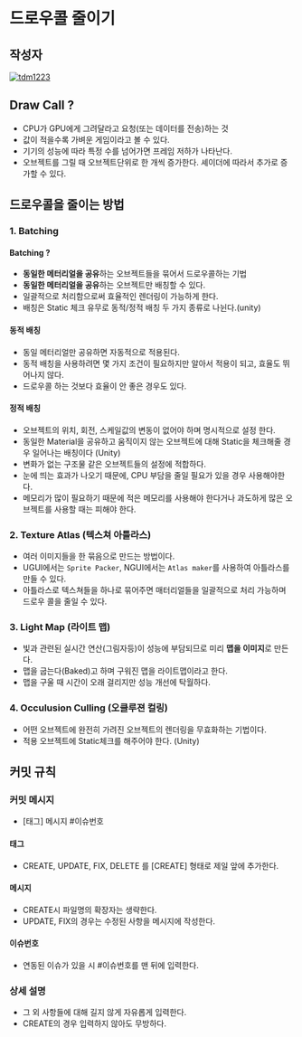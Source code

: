 # **드로우콜 줄이기**

## 작성자
[![tdm1223](https://avatars1.githubusercontent.com/u/21440957?s=100&v=4)](https://github.com/tdm1223)

## Draw Call ?
- CPU가 GPU에게 그려달라고 요청(또는 데이터를 전송)하는 것
- 값이 적을수록 가벼운 게임이라고 볼 수 있다.
- 기기의 성능에 따라 특정 수를 넘어가면 프레임 저하가 나타난다.
- 오브젝트를 그릴 때 오브젝트단위로 한 개씩 증가한다. 셰이더에 따라서 추가로 증가할 수 있다.

## 드로우콜을 줄이는 방법
### 1. Batching
#### Batching ?
- **동일한 메터리얼을 공유**하는 오브젝트들을 묶어서 드로우콜하는 기법
- **동일한 메터리얼을 공유**하는 오브젝트만 배칭할 수 있다.
- 일괄적으로 처리함으로써 효율적인 렌더링이 가능하게 한다.
- 배칭은 Static 체크 유무로 동적/정적 배칭 두 가지 종류로 나뉜다.(unity)

#### 동적 배칭
- 동일 메터리얼만 공유하면 자동적으로 적용된다.
- 동적 배칭을 사용하려면 몇 가지 조건이 필요하지만 알아서 적용이 되고, 효율도 뛰어나지 않다.
- 드로우콜 하는 것보다 효율이 안 좋은 경우도 있다.

#### 정적 배칭
- 오브젝트의 위치, 회전, 스케일값의 변동이 없어야 하며 명시적으로 설정 한다.
- 동일한 Material을 공유하고 움직이지 않는 오브젝트에 대해 Static을 체크해줄 경우 일어나는 배칭이다 (Unity)
- 변화가 없는 구조물 같은 오브젝트들의 설정에 적합하다.
- 눈에 띄는 효과가 나오기 때문에, CPU 부담을 줄일 필요가 있을 경우 사용해야한다.
- 메모리가 많이 필요하기 때문에 적은 메모리를 사용해야 한다거나 과도하게 많은 오브젝트를 사용할 때는 피해야 한다.

### 2. Texture Atlas (텍스쳐 아틀라스)
- 여러 이미지들을 한 묶음으로 만드는 방법이다.
- UGUI에서는 `Sprite Packer`, NGUI에서는 `Atlas maker`를 사용하여 아틀라스를 만들 수 있다.
- 아틀라스로 텍스쳐들을 하나로 묶어주면 매터리얼들을 일괄적으로 처리 가능하며 드로우 콜을 줄일 수 있다.

### 3. Light Map (라이트 맵)
- 빛과 관련된 실시간 연산(그림자등)이 성능에 부담되므로 미리 **맵을 이미지**로 만든다.
- 맵을 굽는다(Baked)고 하며 구워진 맵을 라이트맵이라고 한다.
- 맵을 구울 때 시간이 오래 걸리지만 성능 개선에 탁월하다.

### 4. Occulusion Culling (오클루젼 컬링)
- 어떤 오브젝트에 완전히 가려진 오브젝트의 렌더링을 무효화하는 기법이다.
- 적용 오브젝트에 Static체크를 해주어야 한다. (Unity)

## 커밋 규칙
### 커밋 메시지
- [태그] 메시지 #이슈번호
#### 태그 
- CREATE, UPDATE, FIX, DELETE 를 [CREATE] 형태로 제일 앞에 추가한다. 
#### 메시지
- CREATE시 파일명의 확장자는 생략한다.
- UPDATE, FIX의 경우는 수정된 사항을 메시지에 작성한다.
#### 이슈번호
- 연동된 이슈가 있을 시 #이슈번호를 맨 뒤에 입력한다.

### 상세 설명
- 그 외 사항들에 대해 길지 않게 자유롭게 입력한다.
- CREATE의 경우 입력하지 않아도 무방하다.
